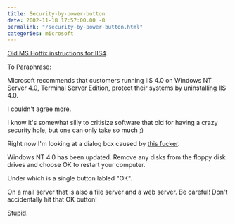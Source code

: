 ```yaml
---
title: Security-by-power-button
date: 2002-11-18 17:57:00.00 -8
permalink: "/security-by-power-button.html"
categories: microsoft
---
```

[Old MS Hotfix instructions for IIS4](http://support.microsoft.com/default.aspx?scid=KB;en-us;q297860).

To Paraphrase:

Microsoft recommends that customers running IIS 4.0 on Windows NT Server 4.0, Terminal Server Edition, protect their systems by uninstalling IIS 4.0.

I couldn't agree more.

I know it's somewhat silly to critisize software that old for having a crazy security hole, but one can only take so much ;)

Right now I'm looking at a dialog box caused by [this fucker](http://support.microsoft.com/default.aspx?scid=KB;en-us;q327696#IIS4).

Windows NT 4.0 has been updated.   Remove any disks from the floppy disk drives and choose OK to restart your computer.

Under which is a single button labled "OK".

On a mail server that is also a file server and a web server. Be careful! Don't accidentally hit that OK button!

Stupid.